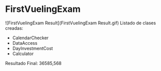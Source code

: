# FirstVuelingExam
![FirstVuelingExam Result](FirstVuelingExam Result.gif)
Listado de clases creadas:

- CalendarChecker
- DataAccess
- DayInvestmentCost
- Calculator

Resultado Final: 36585,568
